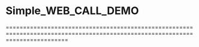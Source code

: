 # Simple_WEB_CALL_DEMO

==============================================================================================================================






































